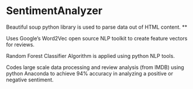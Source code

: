 # SentimentAnalyzer

Beautiful soup  python library is used to parse data out of HTML content. ** 

Uses Google’s Word2Vec open source NLP toolkit to create feature vectors for reviews. 

Random Forest Classifier Algorithm  is applied using python NLP tools. 

Codes large scale data processing and review analysis (from IMDB) using python Anaconda to achieve 94% accuracy in analyzing a positive or negative sentiment.  
